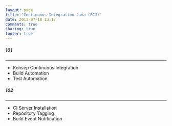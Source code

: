 ```yaml
---
layout: page
title: "Continuous Integration Java (PCJ)"
date: 2013-07-18 13:17
comments: true
sharing: true
footer: true
---
```


<div markdown class="pageContent">

##### 101
- - - - - - -
* Konsep Continuous Integration
* Build Automation
* Test Automation
	
##### 102
- - - - - - -
* CI Server Installation
* Repository Tagging
* Build Event Notification

